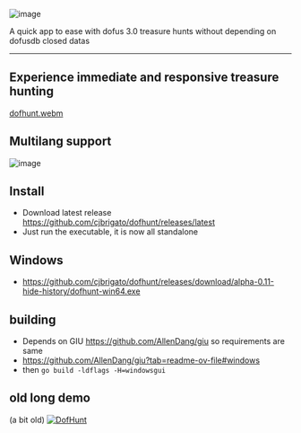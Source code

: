 ![image](https://github.com/cjbrigato/dofhunt/blob/main/winres/logo.png?raw=true)

A quick app to ease with dofus 3.0 treasure hunts without 
depending on dofusdb closed datas

-----
## Experience immediate and responsive treasure hunting
[dofhunt.webm](https://github.com/user-attachments/assets/0b323ced-9469-4675-82e9-8432f80b1db7)

## Multilang support
![image](https://github.com/user-attachments/assets/7743de2e-9be4-44c1-bff5-995b349d25b6)

## Install
* Download latest release https://github.com/cjbrigato/dofhunt/releases/latest
* Just run the executable, it is now all standalone

## Windows
* https://github.com/cjbrigato/dofhunt/releases/download/alpha-0.11-hide-history/dofhunt-win64.exe

## building
* Depends on GIU https://github.com/AllenDang/giu so requirements are same
* https://github.com/AllenDang/giu?tab=readme-ov-file#windows
* then `go build -ldflags -H=windowsgui`

## old long demo
(a bit old)
[![DofHunt](https://img.youtube.com/vi/Pcuv9M-DRMM/0.jpg)](https://www.youtube.com/watch?v=Pcuv9M-DRMM)


